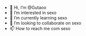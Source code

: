 - 👋 Hi, I’m @Gutaoo
- 👀 I’m interested in sexo
- 🌱 I’m currently learning sexo
- 💞️ I’m looking to collaborate on sexo
- 📫 How to reach me com sexo

<!---
Gutaoo/Gutaoo is a ✨ special ✨ repository because its `README.md` (this file) appears on your GitHub profile.
You can click the Preview link to take a look at your changes.
--->
